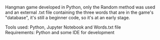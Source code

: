 Hangman game developed in Python, only the Random method was used and an external .txt file containing the three words that are in the game's "database", it's still a beginner code, so it's at an early stage.

Tools used: Python, Jupyter Notebook and Words.txt file<br/>
Requirements: Python and some IDE for development<br/>

